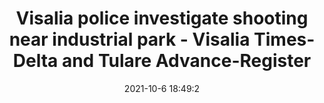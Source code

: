 ---
"title": "Visalia police investigate shooting near industrial park - Visalia Times-Delta and Tulare Advance-Register"
"date": "2021-10-6 18:49:2"
"feed_name": "GOOGLENEWSINDUSTRIAL"
"feed_website": "https://news.google.com/search?q=industrial%2Bincident&hl=en-US&gl=US&ceid=US:en"
"feed_rss": "https://news.google.com/rss/search?q=industrial%2Bincident&hl=en-US&gl=US&ceid=US:en"
"link": "https://www.visaliatimesdelta.com/story/news/2021/10/06/visalia-police-investigate-shooting-near-industrial-park/6019324001/"
"source": "{'href': 'https://www.visaliatimesdelta.com', 'title': 'Visalia Times-Delta and Tulare Advance-Register'}"
"file": "_posts/2021-1-1-95ff08ba0426b09458000791e034f90674634802.md"
"accident": "1"
"drilling": "0"
"dead": "0"
"injured": "0"
"arrested": "0"
"place": "unknown place"
"where": "unknown site"
"causes": "unknown"
"place_uri": "unknown place"
---
